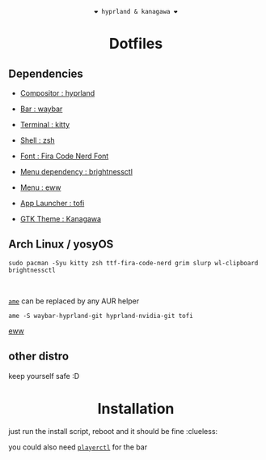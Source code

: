 <div align="justify">

<div align="center">

```
❤️ hyprland & kanagawa ❤️
```



  # Dotfiles

</div>
</div>

## Dependencies

- [Compositor : hyprland](https://hyprland.org/)

- [Bar : waybar](https://github.com/Alexays/Waybar)

- [Terminal : kitty](https://sw.kovidgoyal.net/kitty)

- [Shell : zsh](https://www.zsh.org/)

- [Font : Fira Code Nerd Font](https://github.com/ryanoasis/nerd-fonts/tree/master/patched-fonts/FiraCode)

- [Menu dependency : brightnessctl](https://github.com/Hummer12007/brightnessctl)

- [Menu : eww](https://github.com/elkowar/eww)

- [App Launcher : tofi](https://github.com/philj56/tofi)

- [GTK Theme : Kanagawa](https://github.com/Fausto-Korpsvart/Kanagawa-GKT-Theme)

## Arch Linux / yosyOS

```
sudo pacman -Syu kitty zsh ttf-fira-code-nerd grim slurp wl-clipboard brightnessctl 
```

</br>

[``ame``](https://getcryst.al/site/docs/amethyst/getting-started) can be replaced by any AUR helper
```
ame -S waybar-hyprland-git hyprland-nvidia-git tofi
```

[eww](https://github.com/elkowar/eww)

## other distro

keep yourself safe :D

<div align="center">

# Installation

</div>

just run the install script, reboot and it should be fine :clueless:

you could also need [``playerctl``](https://github.com/altdesktop/playerctl) for the bar

